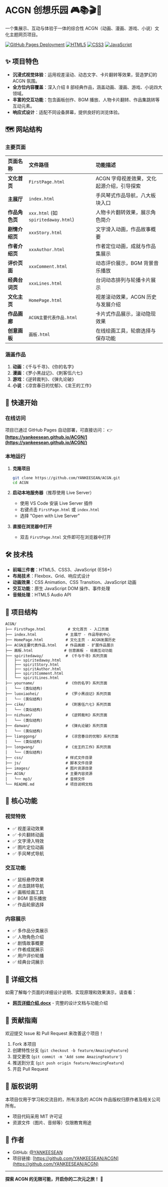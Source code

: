# ACGN 创想乐园 🎮📚🎬🎨

一个集展示、互动与体验于一体的综合性 ACGN（动画、漫画、游戏、小说）文化主题网页项目。

[![GitHub Pages Deployment](https://img.shields.io/badge/GitHub-Pages-brightgreen?style=for-the-badge&logo=github)](https://yankeesean.github.io/ACGN/)
[![HTML5](https://img.shields.io/badge/HTML5-E34F26?style=for-the-badge&logo=html5&logoColor=white)](https://developer.mozilla.org/zh-CN/docs/Web/HTML)
[![CSS3](https://img.shields.io/badge/CSS3-1572B6?style=for-the-badge&logo=css3&logoColor=white)](https://developer.mozilla.org/zh-CN/docs/Web/CSS)
[![JavaScript](https://img.shields.io/badge/JavaScript-F7DF1E?style=for-the-badge&logo=javascript&logoColor=black)](https://developer.mozilla.org/zh-CN/docs/Web/JavaScript)

## ✨ 项目特色

- **沉浸式视觉体验**：运用视差滚动、动态文字、卡片翻转等效果，营造梦幻的 ACGN 氛围。
- **全方位内容覆盖**：深入介绍 8 部经典作品，涵盖动画、漫画、游戏、小说四大领域。
- **丰富的交互功能**：包含画板创作、BGM 播放、人物卡片翻转、作品集跳转等互动元素。
- **响应式设计**：适配不同设备屏幕，提供良好的浏览体验。

## 🗺️ 网站结构

### 主要页面
| 页面名称 | 文件路径 | 功能描述 |
| :--- | :--- | :--- |
| **文化首页** | `FirstPage.html` | ACGN 字母视差效果，文化起源介绍，引导探索 |
| **主展厅** | `index.html` | 手风琴式作品导航，八大板块入口 |
| **作品角色页** | `xxx.html` (如 `spiritedaway.html`) | 人物卡片翻转效果，展示角色简介 |
| **剧情介绍页** | `xxxStory.html` | 文字滑入动画，作品故事概要 |
| **作者介绍页** | `xxxAuthor.html` | 作者定位动画，成就与作品集展示 |
| **评价页面** | `xxxComment.html` | 动态评价展示，BGM 背景音乐播放 |
| **经典台词页** | `xxxLines.html` | 台词动态排列与轮播卡片展示 |
| **文化主页** | `HomePage.html` | 视差滚动效果，ACGN 历史与发展介绍 |
| **作品画廊** | `ACGN主要代表作品.html` | 卡片式作品展示，滚动隐现效果 |
| **创意画板** | `画板.html` | 在线绘画工具，轮廓选择与保存功能 |

### 涵盖作品
1.  **动画**：《千与千寻》、《你的名字》
2.  **漫画**：《罗小黑战记》、《刺客伍六七》
3.  **游戏**：《逆转裁判》、《弹丸论破》
4.  **小说**：《凉宫春日的忧郁》、《龙王的工作》

## 🚀 快速开始

### 在线访问
项目已通过 GitHub Pages 自动部署，可直接访问：
👉 **[https://yankeesean.github.io/ACGN/](https://yankeesean.github.io/ACGN/)**

### 本地运行
1.  **克隆项目**
    ```bash
    git clone https://github.com/YANKEESEAN/ACGN.git
    cd ACGN
    ```

2.  **启动本地服务器**（推荐使用 Live Server）
    - 使用 VS Code 安装 Live Server 插件
    - 右键点击 `FirstPage.html` 或 `index.html`
    - 选择 "Open with Live Server"

3.  **直接在浏览器中打开**
    - 双击 `FirstPage.html` 文件即可在浏览器中打开

## 🛠️ 技术栈

- **前端三件套**：HTML5、CSS3、JavaScript (ES6+)
- **布局技术**：Flexbox、Grid、响应式设计
- **动画效果**：CSS Animation、CSS Transition、JavaScript 动画
- **交互功能**：原生 JavaScript DOM 操作、事件处理
- **音频处理**：HTML5 Audio API

## 📁 项目结构

```
ACGN/
├── FirstPage.html          # 文化首页 - 入口页面
├── index.html             # 主展厅 - 作品导航中心
├── HomePage.html          # 文化主页 - ACGN发展历史
├── ACGN主要代表作品.html    # 作品画廊 - 扩展作品展示
├── 画板.html              # 创意画板 - 绘画互动功能
├── spiritedaway/          # 《千与千寻》系列页面
│   ├── spiritedaway.html
│   ├── spiritStory.html
│   ├── spiritAuthor.html
│   ├── spiritComment.html
│   └── spiritLines.html
├── yourname/              # 《你的名字》系列页面
│   └── (类似结构)
├── luoxiaohei/            # 《罗小黑战记》系列页面
│   └── (类似结构)
├── cike/                  # 《刺客伍六七》系列页面
│   └── (类似结构)
├── nizhuan/               # 《逆转裁判》系列页面
│   └── (类似结构)
├── danwan/                # 《弹丸论破》系列页面
│   └── (类似结构)
├── lianggong/             # 《凉宫春日的忧郁》系列页面
│   └── (类似结构)
├── longwang/              # 《龙王的工作》系列页面
│   └── (类似结构)
├── css/                   # 样式文件目录
├── js/                    # 脚本文件目录
├── images/                # 图片资源目录
├── ACGN/                  # 主要内容资源
│   └── mp3/               # 音频文件
└── README.md              # 项目说明文档
```

## 🎨 核心功能

### 视觉特效
- ✅ 视差滚动效果
- ✅ 卡片翻转动画
- ✅ 文字滑入特效
- ✅ 图片定位动画
- ✅ 手风琴式导航

### 交互功能
- ✅ 鼠标悬停效果
- ✅ 点击跳转导航
- ✅ 画板绘画工具
- ✅ BGM 音乐播放
- ✅ 作品轮廓选择

### 内容展示
- ✅ 多作品分类展示
- ✅ 人物角色介绍
- ✅ 剧情故事概要
- ✅ 作者成就展示
- ✅ 用户评价轮播
- ✅ 经典台词展示

## 📝 详细文档

如需了解每个页面的详细设计说明、实现原理和效果演示，请查看：
- **[网页详细介绍.docx](./网页详细介绍.docx)** - 完整的设计文档与功能介绍

## 🤝 贡献指南

欢迎提交 Issue 和 Pull Request 来改善这个项目！

1.  Fork 本项目
2.  创建特性分支 (`git checkout -b feature/AmazingFeature`)
3.  提交更改 (`git commit -m 'Add some AmazingFeature'`)
4.  推送到分支 (`git push origin feature/AmazingFeature`)
5.  开启 Pull Request

## 📄 版权说明

本项目仅用于学习和交流目的，所有涉及的 ACGN 作品版权归原作者及相关公司所有。

- 项目代码采用 MIT 许可证
- 资源文件（图片、音频等）仅限教育用途

## 👥 作者

- GitHub: [@YANKEESEAN](https://github.com/YANKEESEAN)
- 项目链接: [https://github.com/YANKEESEAN/ACGN](https://github.com/YANKEESEAN/ACGN)

---

**探索 ACGN 的无限可能，开启你的二次元之旅！** 🚀
